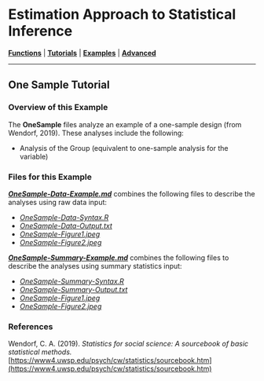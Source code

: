 # Estimation Approach to Statistical Inference

[**Functions**](../../A-Functions) | 
[**Tutorials**](../../B-Tutorials) | 
[**Examples**](../../C-Examples) | 
[**Advanced**](../../D-Advanced)

---

## One Sample Tutorial

### Overview of this Example

The **OneSample** files analyze an example of a one-sample design (from Wendorf, 2019). These analyses include the following:

- Analysis of the Group (equivalent to one-sample analysis for the variable)

### Files for this Example

[**_OneSample-Data-Example.md_**](./OneSample-Data-Example.md) combines the following files to describe the analyses using raw data input:

- [_OneSample-Data-Syntax.R_](./OneSample-Data-Syntax.R)
- [_OneSample-Data-Output.txt_](./OneSample-Data-Output.txt)
- [_OneSample-Figure1.jpeg_](./OneSample-Figure1.jpeg)
- [_OneSample-Figure2.jpeg_](./OneSample-Figure2.jpeg)

[**_OneSample-Summary-Example.md_**](./OneSample-Summary-Example.md) combines the following files to describe the analyses using summary statistics input:

- [_OneSample-Summary-Syntax.R_](./OneSample-Summary-Syntax.R)
- [_OneSample-Summary-Output.txt_](./OneSample-Summary-Output.txt)
- [_OneSample-Figure1.jpeg_](./OneSample-Figure1.jpeg)
- [_OneSample-Figure2.jpeg_](./OneSample-Figure2.jpeg)

### References

Wendorf, C. A. (2019). _Statistics for social science: A sourcebook of basic statistical methods._ [https://www4.uwsp.edu/psych/cw/statistics/sourcebook.htm](https://www4.uwsp.edu/psych/cw/statistics/sourcebook.htm)
